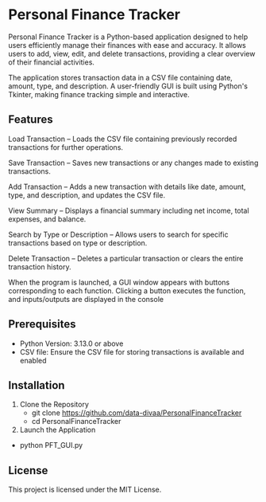 # Personal Finance Tracker
Personal Finance Tracker is a Python-based application designed to help users efficiently manage their finances with ease and accuracy. It allows users to add, view, edit, and delete transactions, providing a clear overview of their financial activities.

The application stores transaction data in a CSV file containing date, amount, type, and description. A user-friendly GUI is built using Python's Tkinter, making finance tracking simple and interactive.

## Features
Load Transaction – Loads the CSV file containing previously recorded transactions for further operations.

Save Transaction – Saves new transactions or any changes made to existing transactions.

Add Transaction – Adds a new transaction with details like date, amount, type, and description, and updates the CSV file.

View Summary – Displays a financial summary including net income, total expenses, and balance.

Search by Type or Description – Allows users to search for specific transactions based on type or description.

Delete Transaction – Deletes a particular transaction or clears the entire transaction history.

When the program is launched, a GUI window appears with buttons corresponding to each function. Clicking a button executes the function, and inputs/outputs are displayed in the console

## Prerequisites
- Python Version: 3.13.0 or above
- CSV file: Ensure the CSV file for storing transactions is available and enabled

## Installation
1. Clone the Repository
   - git clone https://github.com/data-divaa/PersonalFinanceTracker
   - cd PersonalFinanceTracker
2.  Launch the Application
   - python PFT_GUI.py

## License
This project is licensed under the MIT License.


